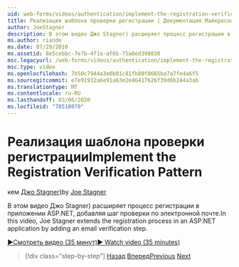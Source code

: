 ```yaml
---
uid: web-forms/videos/authentication/implement-the-registration-verification-pattern
title: Реализация шаблона проверки регистрации | Документация Майкрософт
author: JoeStagner
description: В этом видео Джо Stagner) расширяет процесс регистрации в приложении ASP.NET, добавляя шаг проверки по электронной почте.
ms.author: riande
ms.date: 07/29/2010
ms.assetid: 8e5cebbc-7e7b-4f1a-af6b-75a6ed398030
msc.legacyurl: /web-forms/videos/authentication/implement-the-registration-verification-pattern
msc.type: video
ms.openlocfilehash: 7b50c7944a3e0b01c81fb80f8665ba7a7fe4a6f5
ms.sourcegitcommit: e7e91932a6e91a63e2e46417626f39d6b244a3ab
ms.translationtype: MT
ms.contentlocale: ru-RU
ms.lasthandoff: 03/06/2020
ms.locfileid: "78518070"
---
```

# <a name="implement-the-registration-verification-pattern"></a><span data-ttu-id="48e52-103">Реализация шаблона проверки регистрации</span><span class="sxs-lookup"><span data-stu-id="48e52-103">Implement the Registration Verification Pattern</span></span>

<span data-ttu-id="48e52-104">кем [Джо Stagner)](https://github.com/JoeStagner)</span><span class="sxs-lookup"><span data-stu-id="48e52-104">by [Joe Stagner](https://github.com/JoeStagner)</span></span>

<span data-ttu-id="48e52-105">В этом видео Джо Stagner) расширяет процесс регистрации в приложении ASP.NET, добавляя шаг проверки по электронной почте.</span><span class="sxs-lookup"><span data-stu-id="48e52-105">In this video, Joe Stagner extends the registration process in an ASP.NET application by adding an email verification step.</span></span>

[<span data-ttu-id="48e52-106">&#9654;Смотреть видео (35 минут)</span><span class="sxs-lookup"><span data-stu-id="48e52-106">&#9654; Watch video (35 minutes)</span></span>](https://channel9.msdn.com/Blogs/ASP-NET-Site-Videos/implement-the-registration-verification-pattern)

> [!div class="step-by-step"]
> <span data-ttu-id="48e52-107">[Назад](logging-users-into-your-membership-system.md)
> [Вперед](simple-web-service-authentication.md)</span><span class="sxs-lookup"><span data-stu-id="48e52-107">[Previous](logging-users-into-your-membership-system.md)
[Next](simple-web-service-authentication.md)</span></span>
